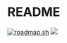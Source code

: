 # README
<a href="https://roadmap.sh"><img src="https://roadmap.sh/card/wide/66cef94286ab8b2c174c9b22?variant=dark" alt="roadmap.sh"/></a>
<a href="https://visitcount.itsvg.in">
  <img src="https://visitcount.itsvg.in/api?id=ranzz&label=README&color=5&icon=6&pretty=false" />
</a>

